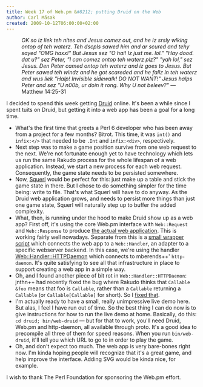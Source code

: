 ```yaml
---
title: Week 17 of Web.pm &#8212; putting Druid on the Web
author: Carl Mäsak
created: 2009-10-12T06:00:00+02:00
---
```

<dl>
<dd> <i>OK so iz liek teh nites and Jesus camez out, and he iz srsly wlking ontop of teh waterz. Teh dscpls sawed him and ar scured and tehy sayed "OMG haxx!" But Jesus sez "O hai! Iz just me. lol." "Hay dood. dat u?" sez Peter, "I can comez ontop teh waterz plz?" "yah lol," sez Jesus. Den Peter camed ontop teh waterz and iz goes to Jesus. But Peter sawed teh windz and he got scareded and he fallz in teh waterz and wus liek "Halp! Invisible sidewalk! DO NOT WANT!" Jesus halps Peter and sez "U n00b, ur doin it rong. Why U not beleev?"</i> &#8212; Matthew 14:25-31</dd>
</dl>

I decided to spend this week getting [Druid](http://github.com/masak/druid) online. It's been a while since I spent tuits on Druid, but getting it into a web app has been a goal for a long time.

- What's the first time that greets a Perl 6 developer who has been away from a project for a few months? Bitrot. This time, it was `int()` and `infix:</>` that needed to be `.Int` and `infix:<div>`, respectively.
- Next step was to make a game position survive from one web request to the next. We're not fortunate enough yet to have technology which lets us run the same Rakudo process for the whole lifespan of a web application. Instead, we start a new process for each web request. Consequently, the game state needs to be persisted somewhere.
- Now, [Squerl](http://strangelyconsistent.org/blog/week-16-of-webpm-more-squerl-work) would be perfect for this: just make up a table and stick the game state in there. But I chose to do something simpler for the time being: write to file. That's what Squerl will have to do anyway. As the Druid web application grows, and needs to persist more things than just one game state, Squerl will naturally step up to buffer the added complexity.
- What, then, is running under the hood to make Druid show up as a web app? First off, it's using the core Web.pm interface with `Web::Request` and `Web::Response` to produce [the actual web application](http://github.com/masak/druid/blob/master/lib/Druid/Webapp.pm). This is working fairly well nowadays. Separate from this is a [small wrapper script](http://github.com/masak/druid/blob/master/bin/web-druid) which connects the web app to a `Web::Handler`, an adapter to a specific webserver backend. In this case, we're using the handler [Web::Handler::HTTPDaemon](http://github.com/masak/web/blob/master/lib/Web/Handler/HTTPDaemon.pm) which connects to mberends++' `http-daemon`. It's quite satisfying to see all that infrastructure in place to support creating a web app in a simple way.
- Oh, and I found another piece of bit rot in `Web::Handler::HTTPDaemon`: jnthn++ had recently fixed the bug where Rakudo thinks that `Callable &foo` means that foo is `Callable`, rather than a `Callable` returning a `Callable` (or `Callable[Callable]` for short). So I [fixed that](http://github.com/masak/web/commit/c3b9264c9db8adf7920a6fb4c3a1846e581c27c7).
- I'm actually ready to have a small, really unimpressive live demo here. But alas, I feel I have run out of time. So the best thing I can do now is to give instructions for how to run the live demo at home. Basically, do this: `cd druid; bin/web-druid` — but for that to work, you'll need Druid, Web.pm and http-daemon, all available through proto. It's a good idea to precompile all three of them for speed reasons. When you run `bin/web-druid`, it'll tell you which URL to go to in order to play the game.
- Oh, and don't expect too much. The web app is very bare-bones right now. I'm kinda hoping people will recognize that it's a great game, and help improve the interface. Adding SVG would be kinda nice, for example.

I wish to thank The Perl Foundation for sponsoring the Web.pm effort.



